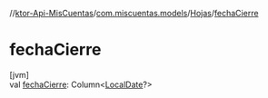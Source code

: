 //[ktor-Api-MisCuentas](../../../index.md)/[com.miscuentas.models](../index.md)/[Hojas](index.md)/[fechaCierre](fecha-cierre.md)

# fechaCierre

[jvm]\
val [fechaCierre](fecha-cierre.md): Column&lt;[LocalDate](https://docs.oracle.com/javase/8/docs/api/java/time/LocalDate.html)?&gt;
